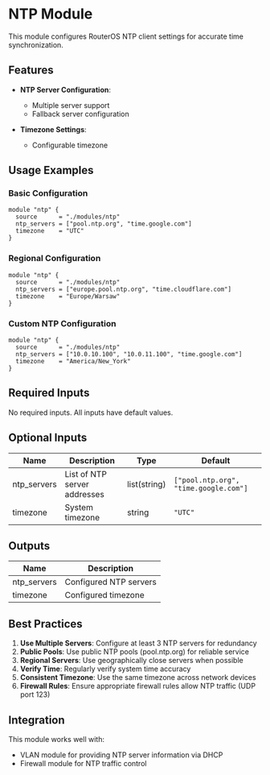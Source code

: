 # NTP Module

This module configures RouterOS NTP client settings for accurate time synchronization.

## Features

- **NTP Server Configuration**:
  - Multiple server support
  - Fallback server configuration

- **Timezone Settings**:
  - Configurable timezone

## Usage Examples

### Basic Configuration

```hcl
module "ntp" {
  source      = "./modules/ntp"
  ntp_servers = ["pool.ntp.org", "time.google.com"]
  timezone    = "UTC"
}
```

### Regional Configuration

```hcl
module "ntp" {
  source      = "./modules/ntp"
  ntp_servers = ["europe.pool.ntp.org", "time.cloudflare.com"]
  timezone    = "Europe/Warsaw"
}
```

### Custom NTP Configuration

```hcl
module "ntp" {
  source      = "./modules/ntp"
  ntp_servers = ["10.0.10.100", "10.0.11.100", "time.google.com"]
  timezone    = "America/New_York"
}
```

## Required Inputs

No required inputs. All inputs have default values.

## Optional Inputs

| Name | Description | Type | Default |
|------|-------------|------|---------|
| ntp_servers | List of NTP server addresses | list(string) | `["pool.ntp.org", "time.google.com"]` |
| timezone | System timezone | string | `"UTC"` |

## Outputs

| Name | Description |
|------|-------------|
| ntp_servers | Configured NTP servers |
| timezone | Configured timezone |

## Best Practices

1. **Use Multiple Servers**: Configure at least 3 NTP servers for redundancy
2. **Public Pools**: Use public NTP pools (pool.ntp.org) for reliable service
3. **Regional Servers**: Use geographically close servers when possible
4. **Verify Time**: Regularly verify system time accuracy
5. **Consistent Timezone**: Use the same timezone across network devices
6. **Firewall Rules**: Ensure appropriate firewall rules allow NTP traffic (UDP port 123)

## Integration

This module works well with:

- VLAN module for providing NTP server information via DHCP
- Firewall module for NTP traffic control